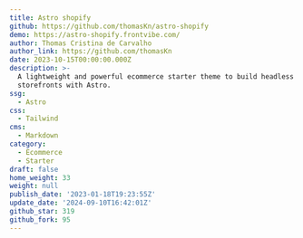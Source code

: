 ```yaml
---
title: Astro shopify
github: https://github.com/thomasKn/astro-shopify
demo: https://astro-shopify.frontvibe.com/
author: Thomas Cristina de Carvalho
author_link: https://github.com/thomasKn
date: 2023-10-15T00:00:00.000Z
description: >-
  A lightweight and powerful ecommerce starter theme to build headless Shopify
  storefronts with Astro.
ssg:
  - Astro
css:
  - Tailwind
cms:
  - Markdown
category:
  - Ecommerce
  - Starter
draft: false
home_weight: 33
weight: null
publish_date: '2023-01-18T19:23:55Z'
update_date: '2024-09-10T16:42:01Z'
github_star: 319
github_fork: 95
---
```

